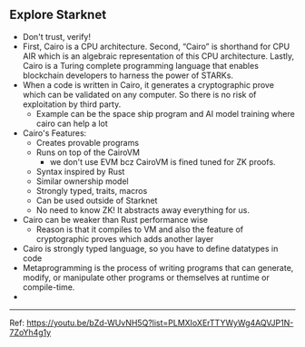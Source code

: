 ## Explore Starknet

- Don't trust, verify!
- First, Cairo is a CPU architecture. Second, “Cairo” is shorthand for CPU AIR which is an algebraic representation of this CPU architecture. Lastly, Cairo is a Turing complete programming language that enables blockchain developers to harness the power of STARKs.
- When a code is written in Cairo, it generates a cryptographic prove which can be validated on any computer. So there is no risk of exploitation by third party.
    - Example can be the space ship program and AI model training where cairo can help a lot
- Cairo's Features:
  - Creates provable programs
  - Runs on top of the CairoVM
    - we don't use EVM bcz CairoVM is fined tuned for ZK proofs.
  - Syntax inspired by Rust
  - Similar ownership model
  - Strongly typed, traits, macros
  - Can be used outside of Starknet
  - No need to know ZK! It abstracts away everything for us.
- Cairo can be weaker than Rust performance wise
    - Reason is that it compiles to VM and also the feature of cryptographic proves which adds another layer
- Cairo is strongly typed language, so you have to define datatypes in code
- Metaprogramming is the process of writing programs that can generate, modify, or manipulate other programs or themselves at runtime or compile-time.
- 
___
Ref: https://youtu.be/bZd-WUvNH5Q?list=PLMXIoXErTTYWyWg4AQVJP1N-7ZoYh4g1y
